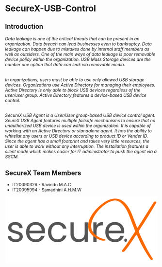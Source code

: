 # SecureX-USB-Control

## Introduction

###### Data leakage is one of the critical threats that can be present in an organization. Data breach can lead businesses even to bankruptcy. Data leakage can happen due to mistakes done by internal staff members as well as outsiders. One of the main ways of data leakage is poor removable device policy within the organization. USB Mass Storage devices are the number one option that data can leak via removable media.

###### In organizations, users must be able to use only allowed USB storage devices. Organizations use Active Directory for managing their employees. Active Directory is only able to block USB devices regardless of the user/user group. Active Directory features a device-based USB device control. 

###### SecureX USB Agent is a User/User group-based USB device control agent. SeureX USB Agent features multiple failsafe mechanisms to ensure that no unauthorized USB device is used within the organization. It is capable of working with an Active Directory or standalone agent. It has the ability to whitelist any users or USB device according to product ID or Vender ID. Since the agent has a small footprint and takes very little resources, the user is able to work without any interruption. The installation features a silent mode which makes easier for IT administrator to push the agent via a SSCM.


## SecureX Team Members
* IT20090326 - Ravindu M.A.C <br>
* IT20095994 - Samadhini A.H.M.W



<picture>
  <source media="(prefers-color-scheme: dark)" srcset="/Assets/SecureX logo B.png">
  <source media="(prefers-color-scheme: light)" srcset="/Assets/SecureX logo W.png">
  <img alt="SecureX Logo" src="/Assets/SecureX logo W.png">
</picture>
